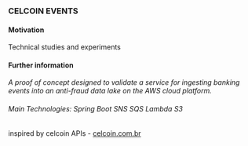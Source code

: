 <h3>CELCOIN EVENTS</h3>

<h4>Motivation</h4>

Technical studies and experiments

<h4>Further information</h4>

_A proof of concept designed to validate a service for ingesting banking events into an anti-fraud data lake on the AWS cloud platform._

<h6>Main Technologies: Spring Boot SNS SQS Lambda S3</h6>

inspired by celcoin APIs - [celcoin.com.br](https://www.celcoin.com.br/developers)


